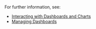 For further information, see:

- [Interacting with Dashboards and Charts](https://community.wavefront.com/docs/DOC-1067)
- [Managing Dashboards](https://community.wavefront.com/docs/DOC-1068)
